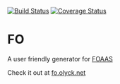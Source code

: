 [![Build Status](https://travis-ci.org/olyckne/FO.svg)](https://travis-ci.org/olyckne/FO)
[![Coverage Status](https://coveralls.io/repos/olyckne/FO/badge.svg?branch=master&service=github)](https://coveralls.io/github/olyckne/FO?branch=master)

# FO

A user friendly generator for [FOAAS](http://www.foaas.com)

Check it out at [fo.olyck.net](http://fo.olyck.net)